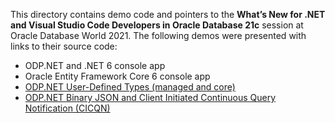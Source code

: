 This directory contains demo code and pointers to the **What’s New for .NET and Visual Studio Code Developers in Oracle Database 21c** session at Oracle Database World 2021. The following demos were presented with links to their source code:
* ODP.NET and .NET 6 console app
* Oracle Entity Framework Core 6 console app
* [ODP.NET User-Defined Types (managed and core)](https://github.com/oracle/dotnet-db-samples/tree/master/samples/udt)
* [ODP.NET Binary JSON and Client Initiated Continuous Query Notification (CICQN)](https://github.com/oracle/dotnet-db-samples/tree/master/session-demos/2021/cicqn-json)
